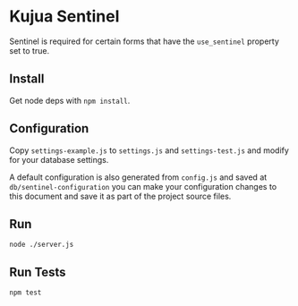 # Kujua Sentinel

Sentinel is required for certain forms that have the `use_sentinel` property
set to true.

## Install

Get node deps with  `npm install`.

## Configuration

Copy `settings-example.js` to `settings.js` and `settings-test.js` and modify
for your database settings.

A default configuration is also generated from `config.js` and saved at
`db/sentinel-configuration` you can make your configuration changes to this
document and save it as part of the project source files.

## Run

`node ./server.js`

## Run Tests

`npm test`
